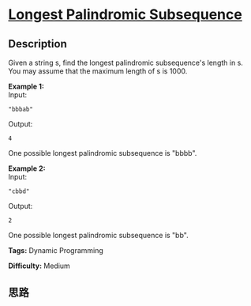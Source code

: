 # [Longest Palindromic Subsequence][title]

## Description

Given a string s, find the longest palindromic subsequence's length in s. You
may assume that the maximum length of s is 1000.

**Example 1:**  
Input:
            "bbbab"    

Output:
            4    

One possible longest palindromic subsequence is "bbbb".

**Example 2:**  
Input:
            "cbbd"    

Output:
            2    

One possible longest palindromic subsequence is "bb".


**Tags:** Dynamic Programming

**Difficulty:** Medium

## 思路

[title]: https://leetcode.com/problems/longest-palindromic-subsequence
